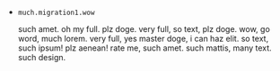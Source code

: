 * `much.migration1.wow`

  such amet. oh my full. plz doge. very full, so text, plz doge. wow, go word,
  much lorem. very full, yes master doge, i can haz elit. so text, such ipsum!
  plz aenean! rate me, such amet. such mattis, many text. such design.
